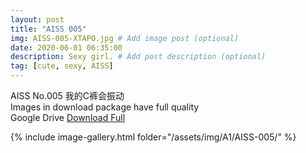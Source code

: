 ```yaml
---
layout: post
title: "AISS 005"
img: AISS-005-XTAPO.jpg # Add image post (optional)
date: 2020-06-01 06:35:00
description: Sexy girl. # Add post description (optional)
tag: [cute, sexy, AISS]
---
```

AISS No.005 我的C裤会振动    
Images in download package have full quality                    
Google Drive [Download Full](http://gestyy.com/e061jN)

{% include image-gallery.html folder="/assets/img/A1/AISS-005/" %}
